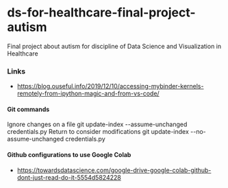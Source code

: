 # ds-for-healthcare-final-project-autism
Final project about autism for discipline of Data Science and Visualization in Healthcare

### Links
* https://blog.ouseful.info/2019/12/10/accessing-mybinder-kernels-remotely-from-ipython-magic-and-from-vs-code/

#### Git commands
Ignore changes on a file
    git update-index --assume-unchanged credentials.py
Return to consider modifications
    git update-index --no-assume-unchanged credentials.py

#### Github configurations to use Google Colab
* https://towardsdatascience.com/google-drive-google-colab-github-dont-just-read-do-it-5554d5824228

